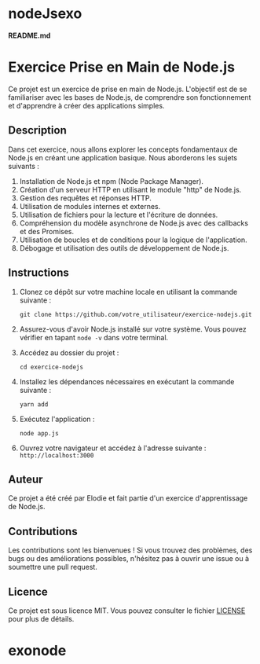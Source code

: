 # nodeJsexo
**README.md**

# Exercice Prise en Main de Node.js

Ce projet est un exercice de prise en main de Node.js. L'objectif est de se familiariser avec les bases de Node.js, de comprendre son fonctionnement et d'apprendre à créer des applications simples.

## Description

Dans cet exercice, nous allons explorer les concepts fondamentaux de Node.js en créant une application basique. Nous aborderons les sujets suivants :

1. Installation de Node.js et npm (Node Package Manager).
2. Création d'un serveur HTTP en utilisant le module "http" de Node.js.
3. Gestion des requêtes et réponses HTTP.
4. Utilisation de modules internes et externes.
5. Utilisation de fichiers pour la lecture et l'écriture de données.
6. Compréhension du modèle asynchrone de Node.js avec des callbacks et des Promises.
7. Utilisation de boucles et de conditions pour la logique de l'application.
8. Débogage et utilisation des outils de développement de Node.js.

## Instructions

1. Clonez ce dépôt sur votre machine locale en utilisant la commande suivante :
   ```
   git clone https://github.com/votre_utilisateur/exercice-nodejs.git
   ```

2. Assurez-vous d'avoir Node.js installé sur votre système. Vous pouvez vérifier en tapant `node -v` dans votre terminal.

3. Accédez au dossier du projet :
   ```
   cd exercice-nodejs
   ```

4. Installez les dépendances nécessaires en exécutant la commande suivante :
   ```
   yarn add
   ```

5. Exécutez l'application :
   ```
   node app.js
   ```

6. Ouvrez votre navigateur et accédez à l'adresse suivante : `http://localhost:3000`

## Auteur

Ce projet a été créé par Elodie et fait partie d'un exercice d'apprentissage de Node.js.

## Contributions

Les contributions sont les bienvenues ! Si vous trouvez des problèmes, des bugs ou des améliorations possibles, n'hésitez pas à ouvrir une issue ou à soumettre une pull request.

## Licence

Ce projet est sous licence MIT. Vous pouvez consulter le fichier [LICENSE](LICENSE) pour plus de détails.
# exonode

